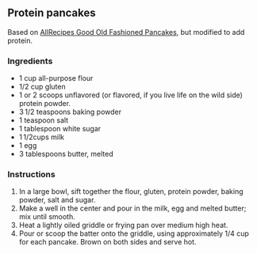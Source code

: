 ## Protein pancakes

Based on [AllRecipes Good Old Fashioned Pancakes](https://www.allrecipes.com/recipe/21014/good-old-fashioned-pancakes/), but modified to add protein.

### Ingredients
* 1 cup all-purpose flour
* 1/2 cup gluten
* 1 or 2 scoops unflavored (or flavored, if you live life on the wild side) protein powder.
* 3 1/2 teaspoons baking powder
* 1 teaspoon salt
* 1 tablespoon white sugar  
* 1 1/2cups milk
* 1 egg
* 3 tablespoons butter, melted

### Instructions

1. In a large bowl, sift together the flour, gluten, protein powder, baking powder, salt and sugar. 
2. Make a well in the center and pour in the milk, egg and melted butter; mix until smooth.
3. Heat a lightly oiled griddle or frying pan over medium high heat. 
4. Pour or scoop the batter onto the griddle, using approximately 1/4 cup for each pancake. Brown on both sides and serve hot.

